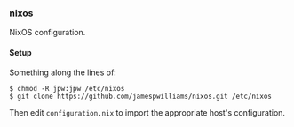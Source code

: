 ### nixos

NixOS configuration.

#### Setup

Something along the lines of:

```console
$ chmod -R jpw:jpw /etc/nixos
$ git clone https://github.com/jamespwilliams/nixos.git /etc/nixos
```

Then edit `configuration.nix` to import the appropriate host's configuration.
